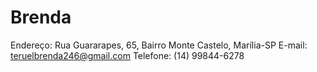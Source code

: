 # Brenda
Endereço: Rua Guararapes, 65, Bairro Monte Castelo, Marília-SP
E-mail: teruelbrenda246@gmail.com
Telefone: (14) 99844-6278
